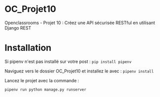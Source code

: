 # OC_Projet10
Openclassrooms - Projet 10 : Créez une API sécurisée RESTful en utilisant Django REST


# Installation 

Si pipenv n'est pas installé sur votre post : 
`pip install pipenv`

Naviguez vers le dossier OC_Projet10 et installez le avec : 
`pipenv install`

Lancez le projet avec la commande : 

`pipenv run python manage.py runserver`